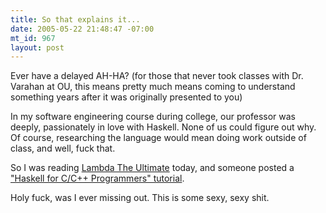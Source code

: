```yaml
--- 
title: So that explains it...
date: 2005-05-22 21:48:47 -07:00
mt_id: 967
layout: post
---
```

Ever have a delayed AH-HA? (for those that never took classes with Dr. Varahan at OU, this means pretty much means coming to understand something years after it was originally presented to you)

In my software engineering course during college, our professor was deeply, passionately in love with Haskell. None of us could figure out why. Of course, researching the language would mean doing work outside of class, and well, fuck that.

So I was reading [Lambda The Ultimate][1] today, and someone posted a ["Haskell for C/C++ Programmers" tutorial][2].

Holy fuck, was I ever missing out. This is some sexy, sexy shit.

   [1]: http://lambda-the-ultimate.org/
   [2]: http://www.haskell.org/~pairwise/intro/intro.html

